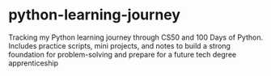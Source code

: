 # python-learning-journey
Tracking my Python learning journey through CS50 and 100 Days of Python. Includes practice scripts, mini projects, and notes to build a strong foundation for problem-solving and prepare for a future tech degree apprenticeship
